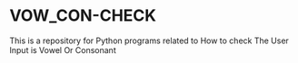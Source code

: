# VOW_CON-CHECK
This is a repository for Python programs related to How to check The User Input is Vowel Or Consonant  
